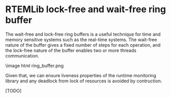 
# RTEMLib lock-free and wait-free ring buffer

The wait-free and lock-free ring buffers is a useful technique for time and memory sensitive systems such as the real-time systems. The wait-free nature of the buffer gives a fixed number of steps for each operation, and the lock-free nature of the buffer enables two or more threads communication.

\image html ring_buffer.png

Given that, we can ensure liveness properties of the runtime monitoring library and any deadlock from lock of resources is avoided by contruction.

[TODO]
